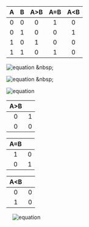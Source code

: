 | **A** | **B** | **A>B** | **A=B** | **A<B** |
| :-: | :-: | :-: | :-: | :-: |
| 0 | 0 | 0 | 1 | 0 |
| 0 | 1 | 0 | 0 | 1 |
| 1 | 0 | 1 | 0 | 0 |
| 1 | 1 | 0 | 1 | 0 |

![equation](https://latex.codecogs.com/gif.latex?y_{A>B}^{SoP}=(A*\bar{B}))
&nbsp;

![equation](https://latex.codecogs.com/gif.latex?y_{A=B}^{SoP}=(A*B)&plus;(\bar{A}*\bar{B}))
&nbsp;

![equation](https://latex.codecogs.com/gif.latex?y_{A<B}^{PoS}=(A&plus;B)*(\bar{A}&plus;\bar{B})*(\bar{A}&plus;B))
&nbsp;
&nbsp;

|**A>B**||	
| :-: | :-: |
| 0 | 1 |	
| 0 | 0 |	



|**A=B**||	
| :-: | :-: |
| 1 | 0 |	
| 0 | 1 |	



|**A<B**||
| :-: | :-: |
| 0 | 0 |
| 1 | 0 |

&nbsp; 
&nbsp;
![equation](https://latex.codecogs.com/gif.latex?y_{A<B}^{PoS,min}=\bar{A}*B) 

